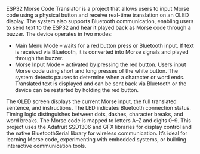 
ESP32 Morse Code Translator is a project that allows users to input Morse code using a physical button and receive real-time translation on an OLED display. The system also supports Bluetooth communication, enabling users to send text to the ESP32 and hear it played back as Morse code through a buzzer.
The device operates in two modes:
- Main Menu Mode – waits for a red button press or Bluetooth input. If text is received via Bluetooth, it is converted into Morse signals and played through the buzzer.
- Morse Input Mode – activated by pressing the red button. Users input Morse code using short and long presses of the white button. The system detects pauses to determine when a character or word ends. Translated text is displayed and can be sent back via Bluetooth or the device can be restarted by holding the red button.

The OLED screen displays the current Morse input, the full translated sentence, and instructions. The LED indicates Bluetooth connection status. Timing logic distinguishes between dots, dashes, character breaks, and word breaks. The Morse code is mapped to letters A–Z and digits 0–9.
This project uses the Adafruit SSD1306 and GFX libraries for display control and the native BluetoothSerial library for wireless communication. It’s ideal for learning Morse code, experimenting with embedded systems, or building interactive communication tools.

